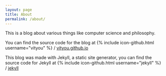 ```yaml
---
layout: page
title: About
permalink: /about/
---
```


This is a blog about various things like computer science and philosophy.

You can find the source code for the blog at {% include icon-github.html username="vityou" %} /
[vityou.github.io](https://github.com/vityou/vityou.github.io)

This blog was made with Jekyll, a static site generator, you can find the source code for Jekyll at
{% include icon-github.html username="jekyll" %} /
[jekyll](https://github.com/jekyll/jekyll)
